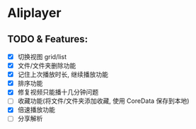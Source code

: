 # Aliplayer

## TODO & Features:

- [x] 切换视图 grid/list
- [x] 文件/文件夹删除功能
- [x] 记住上次播放时长, 继续播放功能
- [x] 排序功能
- [x] 修复视频只能播十几分钟问题
- [ ] 收藏功能(将文件/文件夹添加收藏, 使用 CoreData 保存到本地)
- [x] 倍速播放功能
- [ ] 分享解析
